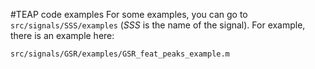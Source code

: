 #TEAP code examples
For some examples, you can go to `src/signals/SSS/examples` (*SSS* is the name 
of the signal). For example, there is an example here:

	src/signals/GSR/examples/GSR_feat_peaks_example.m
